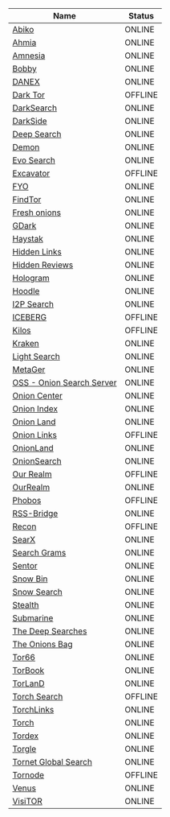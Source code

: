 |Name|Status|
| ------ | ------ |
|[Abiko](http://abikoifawyrftqivkhfxiwdjcdzybumpqrbowtudtwhrhpnykfonyzid.onion/)|ONLINE|
|[Ahmia](http://juhanurmihxlp77nkq76byazcldy2hlmovfu2epvl5ankdibsot4csyd.onion)|ONLINE|
|[Amnesia](http://amnesia7u5odx5xbwtpnqk3edybgud5bmiagu75bnqx2crntw5kry7ad.onion/)|ONLINE|
|[Bobby](http://bobby64o755x3gsuznts6hf6agxqjcz5bop6hs7ejorekbm7omes34ad.onion/index.php)|ONLINE|
|[DANEX](http://danexio627wiswvlpt6ejyhpxl5gla5nt2tgvgm2apj2ofrgm44vbeyd.onion/)|ONLINE|
|[Dark Tor](http://darktorhvabc652txfc575oendhykqcllb7bh7jhhsjduocdlyzdbmqd.onion/hidden.html)|OFFLINE|
|[DarkSearch](http://darkschn4iw2hxvpv2vy2uoxwkvs2padb56t3h4wqztre6upoc5qwgid.onion/)|ONLINE|
|[DarkSide](http://darksid3f3ggicny772rvdmrcgfbtixsyjpdgm6unh5qci6r24ukg4qd.onion/)|ONLINE|
|[Deep Search](http://search7tdrcvri22rieiwgi5g46qnwsesvnubqav2xakhezv4hjzkkad.onion/)|ONLINE|
|[Demon](http://srcdemonm74icqjvejew6fprssuolyoc2usjdwflevbdpqoetw4x3ead.onion)|ONLINE|
|[Evo Search](http://wbr4bzzxbeidc6dwcqgwr3b6jl7ewtykooddsc5ztev3t3otnl45khyd.onion/evo/search.php)|ONLINE|
|[Excavator](http://2fd6cemt4gmccflhm6imvdfvli3nf7zn6rfrwpsy7uhxrgbypvwf5fad.onion)|OFFLINE|
|[FYO](http://fyonionsqkae65mfxsgvp3fu4q2aegdrz3dh5ocjlbjrfybpqywgshad.onion/)|ONLINE|
|[FindTor](http://findtorroveq5wdnipkaojfpqulxnkhblymc7aramjzajcvpptd4rjqd.onion/)|ONLINE|
|[Fresh onions](http://freshonifyfe4rmuh6qwpsexfhdrww7wnt5qmkoertwxmcuvm4woo4ad.onion)|ONLINE|
|[GDark](http://zb2jtkhnbvhkya3d46twv3g7lkobi4s62tjffqmafjibixk6pmq75did.onion)|ONLINE|
|[Haystak](http://haystak5njsmn2hqkewecpaxetahtwhsbsa64jom2k22z5afxhnpxfid.onion/)|ONLINE|
|[Hidden Links](http://wclekwrf2aclunlmuikf2bopusjfv66jlhwtgbiycy5nw524r6ngioid.onion/)|ONLINE|
|[Hidden Reviews](http://u5lyidiw4lpkonoctpqzxgyk6xop7w7w3oho4dzzsi272rwnjhyx7ayd.onion)|ONLINE|
|[Hologram](http://hologramnkycaoyouxst54l64knvmossdapc5k5pmjb5hnrpcodncpad.onion/)|ONLINE|
|[Hoodle](http://nr2dvqdot7yw6b5poyjb7tzot7fjrrweb2fhugvytbbio7ijkrvicuid.onion/)|ONLINE|
|[I2P Search](http://i2poulge3qyo33q4uazlda367okpkczn4rno2vjfetawoghciae6ygad.onion)|ONLINE|
|[ICEBERG](http://iceberget6r64etudtzkyh5nanpdsqnkgav5fh72xtvry3jyu5u2r5qd.onion/)|OFFLINE|
|[Kilos](http://mlyusr6htlxsyc7t2f4z53wdxh3win7q3qpxcrbam6jf3dmua7tnzuyd.onion)|OFFLINE|
|[Kraken](http://krakenai2gmgwwqyo7bcklv2lzcvhe7cxzzva2xpygyax5f33oqnxpad.onion/)|ONLINE|
|[Light Search](http://light3232dmbbnigk34aeg2ef3j3uvnwkqsymunadh3to3vg4gpyeyid.onion/)|ONLINE|
|[MetaGer](http://metagerv65pwclop2rsfzg4jwowpavpwd6grhhlvdgsswvo6ii4akgyd.onion)|ONLINE|
|[OSS - Onion Search Server](http://3fzh7yuupdfyjhwt3ugzqqof6ulbcl27ecev33knxe3u7goi3vfn2qqd.onion/oss/)|ONLINE|
|[Onion Center](http://5qqrlc7hw3tsgokkqifb33p3mrlpnleka2bjg7n46vih2synghb6ycid.onion)|ONLINE|
|[Onion Index](http://oniondxjxs2mzjkbz7ldlflenh6huksestjsisc3usxht3wqgk6a62yd.onion/)|ONLINE|
|[Onion Land](http://3bbad7fauom4d6sgppalyqddsqbf5u5p56b5k5uk2zxsy3d6ey2jobad.onion)|ONLINE|
|[Onion Links](http://tor3asjumtsjqjdgrorxjxa2jg2i4ky5qbvarlzwfcauyd4aapdbskyd.onion)|OFFLINE|
|[OnionLand](http://3bbad7fauom4d6sgppalyqddsqbf5u5p56b5k5uk2zxsy3d6ey2jobad.onion/)|ONLINE|
|[OnionSearch](http://searchpxsd4vdpf35uk4ycgxolp732zhs7zr4qgftt6qvmgpo6mukbyd.onion/)|ONLINE|
|[Our Realm](http://ci7lskssaclenp2pf4rt72pptvayudy3u4nv3f6ihhnu224ik4dz7tad.onion)|OFFLINE|
|[OurRealm](http://orealmvxooetglfeguv2vp65a3rig2baq2ljc7jxxs4hsqsrcemkxcad.onion/)|ONLINE|
|[Phobos](http://phobosxilamwcg75xt22id7aywkzol6q6rfl2flipcqoc4e4ahima5id.onion)|OFFLINE|
|[RSS-Bridge](http://mo2s6juoepmoob6d43mic7nctlp4gg66kkh7bdii3vwiwp626h6b2bqd.onion/)|ONLINE|
|[Recon](http://recon222tttn4ob7ujdhbn3s4gjre7netvzybuvbq2bcqwltkiqinhad.onion)|OFFLINE|
|[SearX](http://z5vawdol25vrmorm4yydmohsd4u6rdoj2sylvoi3e3nqvxkvpqul7bqd.onion)|ONLINE|
|[Search Grams](http://grams64rarzrk7rzdaz2fpb7lehcyi7zrrf5kd6w2uoamp7jw2aq6vyd.onion/)|ONLINE|
|[Sentor](http://e27slbec2ykiyo26gfuovaehuzsydffbit5nlxid53kigw3pvz6uosqd.onion)|ONLINE|
|[Snow Bin](http://snowbin45znsonv227ypgbuvpqyaoolxpdg3nhhfznahe3exif6z7tyd.onion/)|ONLINE|
|[Snow Search](http://snowsrchzbc2xdkmgvimetleohpnnnscnsgwmvneizcb34ywwocahiyd.onion/)|ONLINE|
|[Stealth](http://stealth5wfeiuvmtgd2s3m2nx2bb3ywdo2yiklof77xf6emkwjqo53yd.onion/)|ONLINE|
|[Submarine](http://no6m4wzdexe3auiupv2zwif7rm6qwxcyhslkcnzisxgeiw6pvjsgafad.onion)|ONLINE|
|[The Deep Searches](http://searchgf7gdtauh7bhnbyed4ivxqmuoat3nm6zfrg3ymkq6mtnpye3ad.onion)|ONLINE|
|[The Onions Bag](http://on62jjkocppf3alrznspngqt4v7emcyxcxz4r5cq5pwnajyshr2u4uqd.onion/onionbag/)|ONLINE|
|[Tor66](http://tor66sewebgixwhcqfnp5inzp5x5uohhdy3kvtnyfxc2e5mxiuh34iid.onion)|ONLINE|
|[TorBook](http://torbookp6ougjm42lzt4gzki3ozprktiekhqydwavp26d5m3ewjr3fad.onion/)|ONLINE|
|[TorLanD](http://torlgu6zhhtwe73fdu76uiswgnkfvukqfujofxjfo7vzoht2rndyhxyd.onion/)|ONLINE|
|[Torch Search](http://xmh57jrknzkhv6y3ls3ubitzfqnkrwxhopf5aygthi7d6rplyvk3noyd.onion)|OFFLINE|
|[TorchLinks](http://torchlu7soq4akgqojbby4fgfwsxyppjdlzry2qtn7lbghfalxurbjad.onion)|ONLINE|
|[Torch](http://torchqsxkllrj2eqaitp5xvcgfeg3g5dr3hr2wnuvnj76bbxkxfiwxqd.onion)|ONLINE|
|[Tordex](http://tordexu73joywapk2txdr54jed4imqledpcvcuf75qsas2gwdgksvnyd.onion/)|ONLINE|
|[Torgle](http://iy3544gmoeclh5de6gez2256v6pjh4omhpqdh2wpeeppjtvqmjhkfwad.onion/torgle/)|ONLINE|
|[Tornet Global Search](http://xcprh4cjas33jnxgs3zhakof6mctilfxigwjcsevdfap7vtyj57lmjad.onion/tgs/)|ONLINE|
|[Tornode](http://e6wzjohnxejirqa2sgridvymv2jxhrqdfuyxvoxp3xpqh7kr4kbwpwad.onion)|OFFLINE|
|[Venus](http://venusoseaqnafjvzfmrcpcq6g47rhd7sa6nmzvaa4bj5rp6nm5jl7gad.onion/)|ONLINE|
|[VisiTOR](http://uzowkytjk4da724giztttfly4rugfnbqkexecotfp5wjc2uhpykrpryd.onion/search/)|ONLINE|
